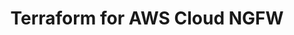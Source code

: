 ---
id: info
title: Terraform for AWS Cloud NGFW
sidebar_label: Info
hide_title: true
description: Info
keywords:
  - cloudngfw
  - api
  - firewall
  - configuration
  - terraform
  - aws
---